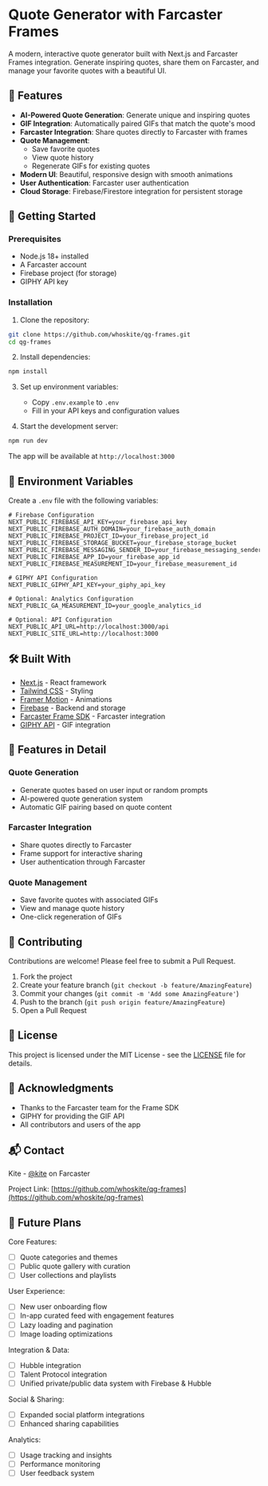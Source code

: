 # Quote Generator with Farcaster Frames

A modern, interactive quote generator built with Next.js and Farcaster Frames integration. Generate inspiring quotes, share them on Farcaster, and manage your favorite quotes with a beautiful UI.

## 🌟 Features

- **AI-Powered Quote Generation**: Generate unique and inspiring quotes
- **GIF Integration**: Automatically paired GIFs that match the quote's mood
- **Farcaster Integration**: Share quotes directly to Farcaster with frames
- **Quote Management**:
  - Save favorite quotes
  - View quote history
  - Regenerate GIFs for existing quotes
- **Modern UI**: Beautiful, responsive design with smooth animations
- **User Authentication**: Farcaster user authentication
- **Cloud Storage**: Firebase/Firestore integration for persistent storage

## 🚀 Getting Started

### Prerequisites

- Node.js 18+ installed
- A Farcaster account
- Firebase project (for storage)
- GIPHY API key

### Installation

1. Clone the repository:
```bash
git clone https://github.com/whoskite/qg-frames.git
cd qg-frames
```

2. Install dependencies:
```bash
npm install
```

3. Set up environment variables:
   - Copy `.env.example` to `.env`
   - Fill in your API keys and configuration values

4. Start the development server:
```bash
npm run dev
```

The app will be available at `http://localhost:3000`

## 🔧 Environment Variables

Create a `.env` file with the following variables:

```env
# Firebase Configuration
NEXT_PUBLIC_FIREBASE_API_KEY=your_firebase_api_key
NEXT_PUBLIC_FIREBASE_AUTH_DOMAIN=your_firebase_auth_domain
NEXT_PUBLIC_FIREBASE_PROJECT_ID=your_firebase_project_id
NEXT_PUBLIC_FIREBASE_STORAGE_BUCKET=your_firebase_storage_bucket
NEXT_PUBLIC_FIREBASE_MESSAGING_SENDER_ID=your_firebase_messaging_sender_id
NEXT_PUBLIC_FIREBASE_APP_ID=your_firebase_app_id
NEXT_PUBLIC_FIREBASE_MEASUREMENT_ID=your_firebase_measurement_id

# GIPHY API Configuration
NEXT_PUBLIC_GIPHY_API_KEY=your_giphy_api_key

# Optional: Analytics Configuration
NEXT_PUBLIC_GA_MEASUREMENT_ID=your_google_analytics_id

# Optional: API Configuration
NEXT_PUBLIC_API_URL=http://localhost:3000/api
NEXT_PUBLIC_SITE_URL=http://localhost:3000 
```

## 🛠️ Built With

- [Next.js](https://nextjs.org/) - React framework
- [Tailwind CSS](https://tailwindcss.com/) - Styling
- [Framer Motion](https://www.framer.com/motion/) - Animations
- [Firebase](https://firebase.google.com/) - Backend and storage
- [Farcaster Frame SDK](https://docs.farcaster.xyz/reference/frames/spec) - Farcaster integration
- [GIPHY API](https://developers.giphy.com/) - GIF integration

## 📱 Features in Detail

### Quote Generation
- Generate quotes based on user input or random prompts
- AI-powered quote generation system
- Automatic GIF pairing based on quote content

### Farcaster Integration
- Share quotes directly to Farcaster
- Frame support for interactive sharing
- User authentication through Farcaster

### Quote Management
- Save favorite quotes with associated GIFs
- View and manage quote history
- One-click regeneration of GIFs

## 🤝 Contributing

Contributions are welcome! Please feel free to submit a Pull Request.

1. Fork the project
2. Create your feature branch (`git checkout -b feature/AmazingFeature`)
3. Commit your changes (`git commit -m 'Add some AmazingFeature'`)
4. Push to the branch (`git push origin feature/AmazingFeature`)
5. Open a Pull Request

## 📄 License

This project is licensed under the MIT License - see the [LICENSE](LICENSE) file for details.

## 🙏 Acknowledgments

- Thanks to the Farcaster team for the Frame SDK
- GIPHY for providing the GIF API
- All contributors and users of the app

## 📬 Contact

Kite - [@kite](https://warpcast.com/kite) on Farcaster

Project Link: [https://github.com/whoskite/qg-frames](https://github.com/whoskite/qg-frames)

## 🔮 Future Plans

Core Features:
- [ ] Quote categories and themes
- [ ] Public quote gallery with curation
- [ ] User collections and playlists

User Experience:
- [ ] New user onboarding flow
- [ ] In-app curated feed with engagement features
- [ ] Lazy loading and pagination
- [ ] Image loading optimizations

Integration & Data:
- [ ] Hubble integration
- [ ] Talent Protocol integration
- [ ] Unified private/public data system with Firebase & Hubble

Social & Sharing:
- [ ] Expanded social platform integrations
- [ ] Enhanced sharing capabilities

Analytics:
- [ ] Usage tracking and insights
- [ ] Performance monitoring
- [ ] User feedback system